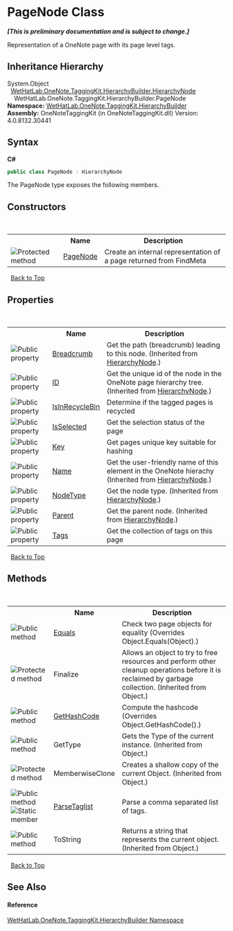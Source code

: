 # PageNode Class
 _**\[This is preliminary documentation and is subject to change.\]**_

Representation of a OneNote page with its page level tags.


## Inheritance Hierarchy
System.Object<br />&nbsp;&nbsp;<a href="f01a25b1-a2fc-25d2-ee15-630216a9c12e">WetHatLab.OneNote.TaggingKit.HierarchyBuilder.HierarchyNode</a><br />&nbsp;&nbsp;&nbsp;&nbsp;WetHatLab.OneNote.TaggingKit.HierarchyBuilder.PageNode<br />
**Namespace:**&nbsp;<a href="886a8d6b-3c89-17b1-a6bd-f04dfde95aba">WetHatLab.OneNote.TaggingKit.HierarchyBuilder</a><br />**Assembly:**&nbsp;OneNoteTaggingKit (in OneNoteTaggingKit.dll) Version: 4.0.8132.30441

## Syntax

**C#**<br />
``` C#
public class PageNode : HierarchyNode
```

The PageNode type exposes the following members.


## Constructors
&nbsp;<table><tr><th></th><th>Name</th><th>Description</th></tr><tr><td>![Protected method](media/protmethod.gif "Protected method")</td><td><a href="7d5e2c66-a3aa-609d-575f-65d5e4d1d722">PageNode</a></td><td>
Create an internal representation of a page returned from FindMeta</td></tr></table>&nbsp;
<a href="#pagenode-class">Back to Top</a>

## Properties
&nbsp;<table><tr><th></th><th>Name</th><th>Description</th></tr><tr><td>![Public property](media/pubproperty.gif "Public property")</td><td><a href="80092898-bea1-a36a-138a-5f28a5a597a9">Breadcrumb</a></td><td>
Get the path (breadcrumb) leading to this node.
 (Inherited from <a href="f01a25b1-a2fc-25d2-ee15-630216a9c12e">HierarchyNode</a>.)</td></tr><tr><td>![Public property](media/pubproperty.gif "Public property")</td><td><a href="a93d2601-7059-54c4-42ac-51ed6d069161">ID</a></td><td>
Get the unique id of the node in the OneNote page hierarchy tree.
 (Inherited from <a href="f01a25b1-a2fc-25d2-ee15-630216a9c12e">HierarchyNode</a>.)</td></tr><tr><td>![Public property](media/pubproperty.gif "Public property")</td><td><a href="3922877c-caf0-6d14-359e-6bbd452350cf">IsInRecycleBin</a></td><td>
Determine if the tagged pages is recycled</td></tr><tr><td>![Public property](media/pubproperty.gif "Public property")</td><td><a href="06fe2fa2-28c1-03b6-fda0-f67b71e35679">IsSelected</a></td><td>
Get the selection status of the page</td></tr><tr><td>![Public property](media/pubproperty.gif "Public property")</td><td><a href="82a41f64-7e0a-9504-c312-8665ec8d709c">Key</a></td><td>
Get pages unique key suitable for hashing</td></tr><tr><td>![Public property](media/pubproperty.gif "Public property")</td><td><a href="6ce12bbc-bf55-f393-568e-84c0863e9b1f">Name</a></td><td>
Get the user-friendly name of this element in the OneNote hierachy
 (Inherited from <a href="f01a25b1-a2fc-25d2-ee15-630216a9c12e">HierarchyNode</a>.)</td></tr><tr><td>![Public property](media/pubproperty.gif "Public property")</td><td><a href="0e67a37f-4657-2d81-a421-d6b723369f2e">NodeType</a></td><td>
Get the node type.
 (Inherited from <a href="f01a25b1-a2fc-25d2-ee15-630216a9c12e">HierarchyNode</a>.)</td></tr><tr><td>![Public property](media/pubproperty.gif "Public property")</td><td><a href="3d6c8551-cbc9-9a4c-28ee-8a685f1e8054">Parent</a></td><td>
Get the parent node.
 (Inherited from <a href="f01a25b1-a2fc-25d2-ee15-630216a9c12e">HierarchyNode</a>.)</td></tr><tr><td>![Public property](media/pubproperty.gif "Public property")</td><td><a href="31402f1b-e123-68a6-1e25-0f9f54ed33d3">Tags</a></td><td>
Get the collection of tags on this page</td></tr></table>&nbsp;
<a href="#pagenode-class">Back to Top</a>

## Methods
&nbsp;<table><tr><th></th><th>Name</th><th>Description</th></tr><tr><td>![Public method](media/pubmethod.gif "Public method")</td><td><a href="af40a7e2-8e6b-8f74-b14b-7bd9429c0308">Equals</a></td><td>
Check two page objects for equality
 (Overrides Object.Equals(Object).)</td></tr><tr><td>![Protected method](media/protmethod.gif "Protected method")</td><td>Finalize</td><td>
Allows an object to try to free resources and perform other cleanup operations before it is reclaimed by garbage collection.
 (Inherited from Object.)</td></tr><tr><td>![Public method](media/pubmethod.gif "Public method")</td><td><a href="539fa1e9-8fb9-001b-bb72-e1c639d1741a">GetHashCode</a></td><td>
Compute the hashcode
 (Overrides Object.GetHashCode().)</td></tr><tr><td>![Public method](media/pubmethod.gif "Public method")</td><td>GetType</td><td>
Gets the Type of the current instance.
 (Inherited from Object.)</td></tr><tr><td>![Protected method](media/protmethod.gif "Protected method")</td><td>MemberwiseClone</td><td>
Creates a shallow copy of the current Object.
 (Inherited from Object.)</td></tr><tr><td>![Public method](media/pubmethod.gif "Public method")![Static member](media/static.gif "Static member")</td><td><a href="a2ee7bd6-86df-a289-9b91-9aa1d5e53d73">ParseTaglist</a></td><td>
Parse a comma separated list of tags.</td></tr><tr><td>![Public method](media/pubmethod.gif "Public method")</td><td>ToString</td><td>
Returns a string that represents the current object.
 (Inherited from Object.)</td></tr></table>&nbsp;
<a href="#pagenode-class">Back to Top</a>

## See Also


#### Reference
<a href="886a8d6b-3c89-17b1-a6bd-f04dfde95aba">WetHatLab.OneNote.TaggingKit.HierarchyBuilder Namespace</a><br />